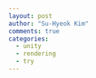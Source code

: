 ```yaml
---
layout: post
author: "Su-Hyeok Kim"
comments: true
categories:
  - unity
  - rendering
  - try
---
```


<!--
텍스쳐, 메터리얼, UV 다루기
UV 인덱스는 정점과 매칭됨.
UV 물리 좌표는 해당 정점부터 시작되는 것을 말함.
Unity Mesh 에 UV 직접 설정하기, Material 과 연동하기
-->
